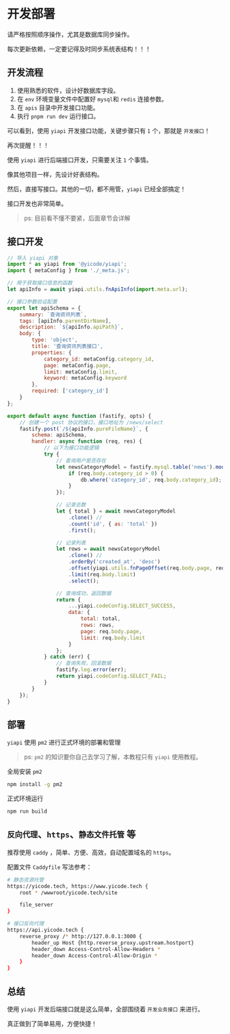 # 开发部署

请严格按照顺序操作，尤其是数据库同步操作。

每次更新依赖，一定要记得及时同步系统表结构！！！

## 开发流程

1. 使用熟悉的软件，设计好数据库字段。
2. 在 `env` 环境变量文件中配置好 `mysql`和 `redis` 连接参数。
3. 在 `apis` 目录中开发接口功能。
4. 执行 `pnpm run dev` 运行接口。

可以看到，使用 `yiapi` 开发接口功能，关键步骤只有 `1` 个，那就是 `开发接口`！

再次提醒！！！

使用 `yiapi` 进行后端接口开发，只需要关注 `1` 个事情。

像其他项目一样，先设计好表结构。

然后，直接写接口。其他的一切，都不用管，`yiapi` 已经全部搞定！

接口开发也非常简单。

> ps: 目前看不懂不要紧，后面章节会详解

## 接口开发

```javascript
// 导入 yiapi 对象
import * as yiapi from '@yicode/yiapi';
import { metaConfig } from './_meta.js';

// 用于获取接口信息的函数
let apiInfo = await yiapi.utils.fnApiInfo(import.meta.url);

// 接口参数验证配置
export let apiSchema = {
    summary: `查询资讯列表`,
    tags: [apiInfo.parentDirName],
    description: `${apiInfo.apiPath}`,
    body: {
        type: 'object',
        title: '查询资讯列表接口',
        properties: {
            category_id: metaConfig.category_id,
            page: metaConfig.page,
            limit: metaConfig.limit,
            keyword: metaConfig.keyword
        },
        required: ['category_id']
    }
};

export default async function (fastify, opts) {
    // 创建一个 post 协议的接口，接口地址为 /news/select
    fastify.post(`/${apiInfo.pureFileName}`, {
        schema: apiSchema,
        handler: async function (req, res) {
            // 以下为接口功能逻辑
            try {
                // 查询用户是否存在
                let newsCategoryModel = fastify.mysql.table('news').modify(function (db) {
                    if (req.body.category_id > 0) {
                        db.where('category_id', req.body.category_id);
                    }
                });

                // 记录总数
                let { total } = await newsCategoryModel
                    .clone() //
                    .count('id', { as: 'total' })
                    .first();

                // 记录列表
                let rows = await newsCategoryModel
                    .clone() //
                    .orderBy('created_at', 'desc')
                    .offset(yiapi.utils.fnPageOffset(req.body.page, req.body.limit))
                    .limit(req.body.limit)
                    .select();

                // 查询成功，返回数据
                return {
                    ...yiapi.codeConfig.SELECT_SUCCESS,
                    data: {
                        total: total,
                        rows: rows,
                        page: req.body.page,
                        limit: req.body.limit
                    }
                };
            } catch (err) {
                // 查询失败，回滚数据
                fastify.log.error(err);
                return yiapi.codeConfig.SELECT_FAIL;
            }
        }
    });
}
```

## 部署

`yiapi` 使用 `pm2` 进行正式环境的部署和管理

> ps: `pm2` 的知识要你自己去学习了解，本教程只有 `yiapi` 使用教程。

全局安装 `pm2`

```bash
npm install -g pm2
```

正式环境运行

```bash
npm run build
```

## `反向代理`、`https`、`静态文件托管` 等

推荐使用 `caddy` ，简单、方便、高效，自动配置域名的 `https`。

配置文件 `Caddyfile` 写法参考：

```bash
# 静态资源托管
https://yicode.tech, https://www.yicode.tech {
	root * /wwwroot/yicode.tech/site

	file_server
}

# 接口反向代理
https://api.yicode.tech {
	reverse_proxy /* http://127.0.0.1:3000 {
		header_up Host {http.reverse_proxy.upstream.hostport}
		header_down Access-Control-Allow-Headers *
		header_down Access-Control-Allow-Origin *
	}
}
```

## 总结

使用 `yiapi` 开发后端接口就是这么简单，全部围绕着 `开发业务接口` 来进行。

真正做到了简单易用，方便快捷！
